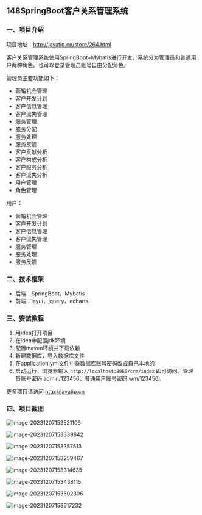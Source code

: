 ## 148SpringBoot客户关系管理系统

### 一、项目介绍

项目地址：http://javatip.cn/store/264.html

客户关系管理系统使用SpringBoot+Mybatis进行开发，系统分为管理员和普通用户两种角色。也可以登录管理员账号自由分配角色。

管理员主要功能如下：

- 营销机会管理
- 客户开发计划
- 客户信息管理
- 客户流失管理
- 服务管理
- 服务分配
- 服务处理
- 服务反馈
- 客户贡献分析
- 客户构成分析
- 客户服务分析
- 客户流失分析
- 用户管理
- 角色管理

用户：

- 营销机会管理
- 客户开发计划
- 客户信息管理
- 客户流失管理
- 服务管理
- 服务处理
- 服务反馈

### 二、技术框架

- 后端：SpringBoot，Mybatis
- 前端：layui，jquery，echarts

### 三、安装教程

1. 用idea打开项目
2. 在idea中配置jdk环境
3. 配置maven环境并下载依赖
4. 新建数据库，导入数据库文件
5. 在application.yml文件中将数据库账号密码改成自己本地的
6. 启动运行，浏览器输入 `http://localhost:8080/crm/index` 即可访问。管理员账号密码 admin/123456，普通用户账号密码 wm/123456。

更多项目请访问 http://javatip.cn

### 四、项目截图

![image-20231207152521106](http://image.javatip.cn/bysj/20231207152710.png)

![image-20231207153339842](http://image.javatip.cn/bysj/20231207153339.png)

![image-20231207153357513](http://image.javatip.cn/bysj/20231207153357.png)

![image-20231207153259467](http://image.javatip.cn/bysj/20231207153259.png)

![image-20231207153314635](http://image.javatip.cn/bysj/20231207153314.png)

![image-20231207153438115](http://image.javatip.cn/bysj/20231207153438.png)

![image-20231207153502306](http://image.javatip.cn/bysj/20231207153502.png)

![image-20231207153517232](http://image.javatip.cn/bysj/20231207153517.png)
